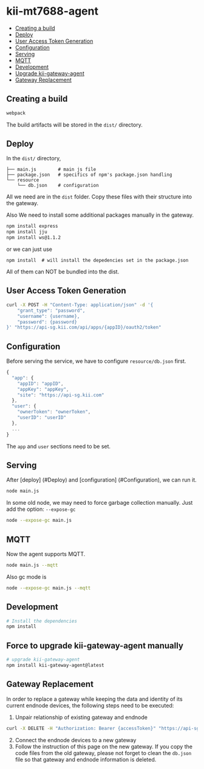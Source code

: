 # kii-mt7688-agent

* [Creating a build](#Build)
* [Deploy](#Deploy)
* [User Access Token Generation](#TokenGeneration)
* [Configuration](#Configuration)
* [Serving](#Serving)
* [MQTT](#Mqtt)
* [Development](#Development)
* [Upgrade kii-gateway-agent](#Upgrade)
* [Gateway Replacement](#GatewayReplacement)

<a name="Build"></a>
## Creating a build
```sh
webpack
```
The build artifacts will be stored in the `dist/` directory.

<a name="Deploy"></a>
## Deploy
In the `dist/` directory,
```
├── main.js        # main js file
├── package.json   # specifics of npm's package.json handling
└── resource
    └── db.json    # configuration
```
All we need are in the `dist` folder.
Copy these files with their structure into the gateway.

Also We need to install some additional packages manually in the gateway.
```sh
npm install express
npm install jju
npm install ws@1.1.2
```
or we can just use
```
npm install  # will install the depedencies set in the package.json
```
All of them can NOT be bundled into the dist.

<a name="TokenGeneration"></a>
## User Access Token Generation
```sh
curl -X POST -H "Content-Type: application/json" -d '{
	"grant_type": "password",
	"username": {username},
	"password": {password}
}' "https://api-sg.kii.com/api/apps/{appID}/oauth2/token"
```

<a name="Configuration"></a>
## Configuration
Before serving the service, we have to configure `resource/db.json` first.
```javascript
{
  "app": {
    "appID": "appID",
    "appKey": "appKey",
    "site": "https://api-sg.kii.com"
  },
  "user": {
    "ownerToken": "ownerToken",
    "userID": "userID"
  },
  ...
}
```
The `app` and `user` sections need to be set.

<a name="Serving"></a>
## Serving
After [deploy] (#Deploy) and [configuration] (#Configuration), we can run it.
```sh
node main.js
```

In some old node, we may need to force garbage collection manually.
Just add the option: `--expose-gc`
```sh
node --expose-gc main.js
```

<a name="Mqtt"></a>
## MQTT
Now the agent supports MQTT.
```sh
node main.js --mqtt
```
Also gc mode is
```sh
node --expose-gc main.js --mqtt
```

<a name="Development"></a>
## Development
```sh
# Install the dependencies
npm install
```

<a name="Upgrade"></a>
## Force to upgrade kii-gateway-agent manually
```sh
# upgrade kii-gateway-agent
npm install kii-gateway-agent@latest
```

<a name="GatewayReplacement"></a>
## Gateway Replacement
In order to replace a gateway while keeping the data and identity of its current endnode devices, the following steps need to be executed:

 1. Unpair relationship of existing gateway and endnode

```sh
curl -X DELETE -H "Authorization: Bearer {accessToken}" "https://api-sg.kii.com/thing-if/apps/{appID}/things/{gatewayThingID}/end-nodes/{endnodeThingID}"
```
 2. Connect the endnode devices to a new gateway
 3. Follow the instruction of this page on the new gateway. If you copy the code files from the old gateway, please not forget to clean the `db.json` file so that gateway and endnode information is deleted.
